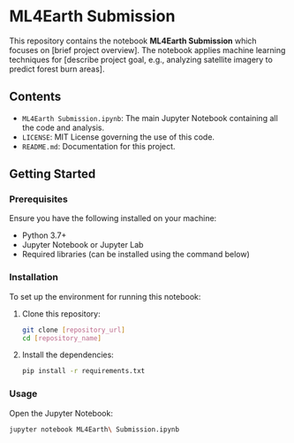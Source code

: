 # ML4Earth Submission

This repository contains the notebook **ML4Earth Submission** which focuses on [brief project overview]. The notebook applies machine learning techniques for [describe project goal, e.g., analyzing satellite imagery to predict forest burn areas].

## Contents

- `ML4Earth Submission.ipynb`: The main Jupyter Notebook containing all the code and analysis.
- `LICENSE`: MIT License governing the use of this code.
- `README.md`: Documentation for this project.

## Getting Started

### Prerequisites

Ensure you have the following installed on your machine:
- Python 3.7+
- Jupyter Notebook or Jupyter Lab
- Required libraries (can be installed using the command below)

### Installation

To set up the environment for running this notebook:

1. Clone this repository:
    ```bash
    git clone [repository_url]
    cd [repository_name]
    ```

2. Install the dependencies:
    ```bash
    pip install -r requirements.txt
    ```

### Usage

Open the Jupyter Notebook:
```bash
jupyter notebook ML4Earth\ Submission.ipynb
